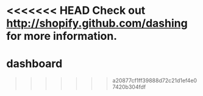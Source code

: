 <<<<<<< HEAD
Check out http://shopify.github.com/dashing for more information.
=======
dashboard
=========
>>>>>>> a20877cf1ff39888d72c21d1ef4e07420b304fdf

